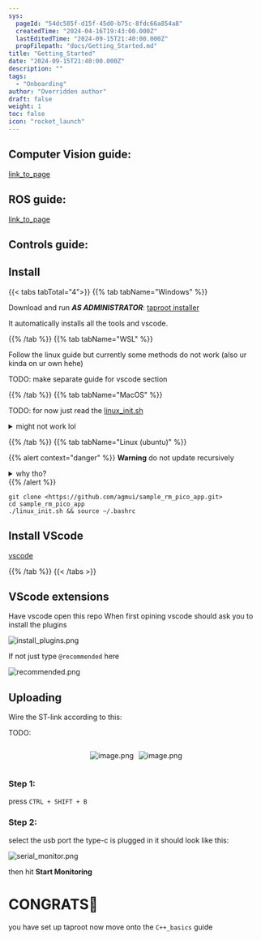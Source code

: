 ```yaml
---
sys:
  pageId: "54dc585f-d15f-45d0-b75c-8fdc66a854a8"
  createdTime: "2024-04-16T19:43:00.000Z"
  lastEditedTime: "2024-09-15T21:40:00.000Z"
  propFilepath: "docs/Getting_Started.md"
title: "Getting_Started"
date: "2024-09-15T21:40:00.000Z"
description: ""
tags:
  - "Onboarding"
author: "Overridden author"
draft: false
weight: 1
toc: false
icon: "rocket_launch"
---
```


## Computer Vision guide:

[link_to_page](86d45bc0-388b-4d26-8848-44f255f73d0e)

## ROS guide:

[link_to_page](3c76c1de-ec8f-46d6-8b0a-294005edc2d5)

## Controls guide:

## Install

{{< tabs tabTotal="4">}}
{{% tab tabName="Windows" %}}

Download and run _**AS ADMINISTRATOR**_: [taproot installer](https://github.com/Thornbots/TeachingFreshies/releases/tag/1.0)

It automatically installs all the tools and vscode.

{{% /tab %}}
{{% tab tabName="WSL" %}}

Follow the linux guide but currently some methods do not work (also ur kinda on ur own hehe)

TODO: make separate guide for vscode section

{{% /tab %}}
{{% tab tabName="MacOS" %}}

TODO: for now just read the [linux_init.sh](https://github.com/agmui/sample_rm_pico_app/blob/main/linux_init.sh)

<details>
<summary>might not work lol</summary>

`brew install libusb pkg-config`

Next install: [vscode](https://code.visualstudio.com/Download)

</details>

{{% /tab %}}
{{% tab tabName="Linux (ubuntu)" %}}

{{% alert context="danger" %}}
**Warning** do not update recursively
<details>
<summary>why tho?</summary>
There are some submodules that may go on for a while (like tinyusb) and I highly
recommend you don't need to get them.
If you want to see what submodules I update just look in `linux_init.sh`
</details>
{{% /alert %}}

```shell
git clone <https://github.com/agmui/sample_rm_pico_app.git>
cd sample_rm_pico_app
./linux_init.sh && source ~/.bashrc
```

## Install VScode

[vscode](https://code.visualstudio.com/Download)

{{% /tab %}}
{{< /tabs >}}

## VScode extensions

Have vscode open this repo
When first opining vscode should ask you to install the plugins

![install_plugins.png](https://prod-files-secure.s3.us-west-2.amazonaws.com/d518164a-d88e-44d1-a4ee-3adb3bd8bce0/89bd30f0-1825-4e77-867b-0a41ce370880/install_plugins.png?X-Amz-Algorithm=AWS4-HMAC-SHA256&X-Amz-Content-Sha256=UNSIGNED-PAYLOAD&X-Amz-Credential=ASIAZI2LB466VQA7GH5B%2F20250207%2Fus-west-2%2Fs3%2Faws4_request&X-Amz-Date=20250207T110145Z&X-Amz-Expires=3600&X-Amz-Security-Token=IQoJb3JpZ2luX2VjEFgaCXVzLXdlc3QtMiJHMEUCIQCZ5bY2IaTgbEHxsWj9FAvJW%2FPKi7JNf4uzJ0%2BVSw4stwIgW%2FG%2FLs77getYisb0Xp%2BOwUOF3XGzy90hkFrQwwPp%2BV8q%2FwMIcRAAGgw2Mzc0MjMxODM4MDUiDHB82yi%2B9aIaXNdjjCrcA9HU5kIfsTtMSHk%2F9NbYhL%2Fz9k18LY2HdS3dv765%2BtqjLf1wLy1efidfMJDxlTFqokEPv7mYA1eJ3IXFT7fWK913TlxX%2Fs6zPO3PnEdqpC%2BSi2zFTKRoa9OUka9lNUsjaai7vQGyIptBgOISLS%2F7w9wDOb4Z%2FJ5YhsiNSf93mBgcSaCudXHiWlAvPsBLs%2Fi04P438WMnswUiB7xHKCQT41Q9knZl%2BMD%2FLLxUbpSNMsfCTLf2PFC3MD72a%2F%2BNojnmBIcEkpyFSxS7rQ8YL13dZk%2B2kMcudkUSl8NhdndG5wUUzfP1VNJ487J4hekgd1DgcNaI8eT6dWtaNCeEuH718HreSSDXJI%2FLQWhZqc4iKyzuG081I9nCTgxHDjVV4ELHJyWNfdMEz1G7RsuY3ZC56SULFYwszBTjcq6UvztfKy0o9IzAa0hEVagltZBSIXF6h%2B3NQJS447Yo54v4sWavxPyoSEhSvslKsQ62Pe5945T506XEqgZ%2FX9z0k%2FI9APGVVmosMxdF9d1vI9kUzovTbHINj1%2Bfa2wJvr2mcuU4f54PN1Zv5lbYkfvqsk9pzqr0CzEAonfN%2Baf7ouagQMFF1nsGnnTPWgCxuzNxi6iOLsUEvQcJfLX90bB1pBhIMOb6lr0GOqUBJ2y8MCbrI7K01ry3aMjZFibTYwfHryhNdBYnUO%2FHQMBhbCTFrzvaYGfXgs2Ga3dJLcGk8C3AIFXDz9VqezKwu8gePxYilBxZWmUWF0oDT4xyzXB7FBmojj03AZsCwmfkIqfKZrVgnp68crg48b4IhJ4bdfNqjwqB6Yq%2B1w3Vntzn3QGs2f8HGbxPy1ROj%2BurdftbWLMcIsRZXmonnT%2Fc0WcgwMjb&X-Amz-Signature=94484b488d37d325a58b52c8753eb371bc6c741a937eb1063016adf2861ccb9f&X-Amz-SignedHeaders=host&x-id=GetObject)

If not just type `@recommended` here  

![recommended.png](https://prod-files-secure.s3.us-west-2.amazonaws.com/d518164a-d88e-44d1-a4ee-3adb3bd8bce0/61e661e9-5d85-4dfc-be0d-8d2097a5e793/recommended.png?X-Amz-Algorithm=AWS4-HMAC-SHA256&X-Amz-Content-Sha256=UNSIGNED-PAYLOAD&X-Amz-Credential=ASIAZI2LB466VQA7GH5B%2F20250207%2Fus-west-2%2Fs3%2Faws4_request&X-Amz-Date=20250207T110145Z&X-Amz-Expires=3600&X-Amz-Security-Token=IQoJb3JpZ2luX2VjEFgaCXVzLXdlc3QtMiJHMEUCIQCZ5bY2IaTgbEHxsWj9FAvJW%2FPKi7JNf4uzJ0%2BVSw4stwIgW%2FG%2FLs77getYisb0Xp%2BOwUOF3XGzy90hkFrQwwPp%2BV8q%2FwMIcRAAGgw2Mzc0MjMxODM4MDUiDHB82yi%2B9aIaXNdjjCrcA9HU5kIfsTtMSHk%2F9NbYhL%2Fz9k18LY2HdS3dv765%2BtqjLf1wLy1efidfMJDxlTFqokEPv7mYA1eJ3IXFT7fWK913TlxX%2Fs6zPO3PnEdqpC%2BSi2zFTKRoa9OUka9lNUsjaai7vQGyIptBgOISLS%2F7w9wDOb4Z%2FJ5YhsiNSf93mBgcSaCudXHiWlAvPsBLs%2Fi04P438WMnswUiB7xHKCQT41Q9knZl%2BMD%2FLLxUbpSNMsfCTLf2PFC3MD72a%2F%2BNojnmBIcEkpyFSxS7rQ8YL13dZk%2B2kMcudkUSl8NhdndG5wUUzfP1VNJ487J4hekgd1DgcNaI8eT6dWtaNCeEuH718HreSSDXJI%2FLQWhZqc4iKyzuG081I9nCTgxHDjVV4ELHJyWNfdMEz1G7RsuY3ZC56SULFYwszBTjcq6UvztfKy0o9IzAa0hEVagltZBSIXF6h%2B3NQJS447Yo54v4sWavxPyoSEhSvslKsQ62Pe5945T506XEqgZ%2FX9z0k%2FI9APGVVmosMxdF9d1vI9kUzovTbHINj1%2Bfa2wJvr2mcuU4f54PN1Zv5lbYkfvqsk9pzqr0CzEAonfN%2Baf7ouagQMFF1nsGnnTPWgCxuzNxi6iOLsUEvQcJfLX90bB1pBhIMOb6lr0GOqUBJ2y8MCbrI7K01ry3aMjZFibTYwfHryhNdBYnUO%2FHQMBhbCTFrzvaYGfXgs2Ga3dJLcGk8C3AIFXDz9VqezKwu8gePxYilBxZWmUWF0oDT4xyzXB7FBmojj03AZsCwmfkIqfKZrVgnp68crg48b4IhJ4bdfNqjwqB6Yq%2B1w3Vntzn3QGs2f8HGbxPy1ROj%2BurdftbWLMcIsRZXmonnT%2Fc0WcgwMjb&X-Amz-Signature=e6893b1cd6b62fa377482e29130b6a7396206b9895cb546651cd5ada101b9fc5&X-Amz-SignedHeaders=host&x-id=GetObject)

## Uploading

Wire the ST-link according to this:

TODO:

<div style="display: flex;flex-direction: row; column-gap:10px; max-width: 630px;justify-content: center;">
<div>

![image.png](https://prod-files-secure.s3.us-west-2.amazonaws.com/d518164a-d88e-44d1-a4ee-3adb3bd8bce0/210ecb78-1116-4d7b-b9b7-2292f66fa2c2/image.png?X-Amz-Algorithm=AWS4-HMAC-SHA256&X-Amz-Content-Sha256=UNSIGNED-PAYLOAD&X-Amz-Credential=ASIAZI2LB466Q46NAZQ7%2F20250207%2Fus-west-2%2Fs3%2Faws4_request&X-Amz-Date=20250207T110148Z&X-Amz-Expires=3600&X-Amz-Security-Token=IQoJb3JpZ2luX2VjEFgaCXVzLXdlc3QtMiJHMEUCIQDBOwKe%2FJSaksGqWLBnyg6Zm8i7y%2F%2Fddh2RhwlPxazm3AIgN2LQ21R1HYJ8NfoISOats7pAmuRT3Cky2t82ExK8ROQq%2FwMIcRAAGgw2Mzc0MjMxODM4MDUiDDoqFVrvVgWCGaAGSircA6PQgnnUgG%2BaIhKE4aVRmrbRDjfy4BzZnFJ970Je%2BXpSPwvUFPbMs7ftnp2f8IPg8OLbnxecwEoSEF%2BdUYnnlw3v8icrZvAjNtx5CmHCXWoau7%2FvStpwp1S1yw%2BvRsAWWkd4l%2BCfmIVVyNGFyfoTfkAHskif1PDu6gW46IyzCMeci3kYGYEFdkdJZdpO0dqUfxBPYKcI%2BikQCJ3BTo5xE%2BtsvSTTogNqwpxkJKmmf6IVhLTRw%2FXg5uSBVakqCOTEK9UUg2AVx%2BGJIGnDiR2O29ds7daiPNMRLcZqPWoWpFlnUBz25RGOPMdCIzINLc4kHxP4v7EFdgKbVWNAAHu4HOhoRfDleqQu8FLQ%2B9GQ%2BpxnXg4ZIUX92wQNJMqt4VDHrpS%2FxGCS7RoKFO9bwi0R1rfIhlGkTDwaLYdNw7ttJvNMiHVEa0meyaWdubf%2BTNO6lh3Y%2Bq96N%2BqaN9O97BueS0oWZ3NKHFBA2nK8OD69t00YaWWT1GF6cKlUk8nEVQTLUUeYzTYCr0IQFjUOqS7jkkGTQP0eu%2FBLaTx%2BNW8X%2FLxOHtjxOvU1CUZRh8Jg6WPQguh%2BeR947M3scAOg5w4%2FEL6WeTOVKv5GdoxndexE0IE87vjpMWfP5%2B3iy2rGMIX8lr0GOqUBM7POVcOdDsxF%2BCPabX8yYVJ29FZH9D25xmL1xsyBU97yzZQmCDjDwpyWJMggOgmu6W5eW80C7kZvqJ0jPZD9NvEGod22qLzUbtWnO7JCr3pEOf5PN0CWvAHdmry8IMsWNnxGX6B3yAEO8pRRlHfWbEh%2FSdBgEEdtm4XARp82YrksEoi7WleEPfHItpAorwiQH0%2FUcNZgo7L3gKbkaKOR60j5PzFU&X-Amz-Signature=59c8eb402c1d17b13435d4239e71f3761106f501497f89a5e8b1e62f5f15cedd&X-Amz-SignedHeaders=host&x-id=GetObject)

</div>
<div>

![image.png](https://prod-files-secure.s3.us-west-2.amazonaws.com/d518164a-d88e-44d1-a4ee-3adb3bd8bce0/33a0fd0f-8ca6-4a86-8e09-26e95ded1fff/image.png?X-Amz-Algorithm=AWS4-HMAC-SHA256&X-Amz-Content-Sha256=UNSIGNED-PAYLOAD&X-Amz-Credential=ASIAZI2LB466Y6XNVZX6%2F20250207%2Fus-west-2%2Fs3%2Faws4_request&X-Amz-Date=20250207T110148Z&X-Amz-Expires=3600&X-Amz-Security-Token=IQoJb3JpZ2luX2VjEFgaCXVzLXdlc3QtMiJIMEYCIQDbswt4VuAIKemDaRXo7ItwEFSxMQ1ImaJUa3aO%2Bz8FTQIhAI13bXMAwj1u2ryGcT%2F9cDN4T2LXsJj42OH7V9rEKZjMKv8DCHEQABoMNjM3NDIzMTgzODA1IgwgNxAxNW3hqJWEoQoq3APfbe1w8VXPGgQrBmv4j2Qp3TTDRJnKMq0qxmMgLUBx%2FTY1BB11f%2FR92exNHNJNSFRqm61kj4VlquwEJqBexsHSgn0NR3YoKCGjZF9DtcBL9JHwpzjrEZyL3BxMx4FXGfV3ZAID%2BfnCie0Y2N%2Fj5yiDbdJjq%2BmsUJ3o9SEgoB0D9b%2BYq3FZW6TOB%2Fs%2BBfH2GaW59EkkJtb5zrGSmIlIN6mEoAzEpbrfexslwAqRrW0HAsz5lqAbAdxxLixqoacmeUk9AIbpgcebmNhv1t6pykKKPXvy3GuxcdmLvqrzVCl2kd3Miw14UrR7Nk2QZHQN4QEG3BvLfxyVyRfsPnlV%2FVV8wAXJ80O%2Bt%2FJI90UhASInQM2xIYfe3pOzf3telh9WEL5X6PqeIE9KPSueZgw1ysdlcvg%2BhgZR7yXo7vsAyp07kFx35Se33fnXKYbFTPMn3ybp9udgTxRBnDhF3%2BKvB%2FLcNhgK4ZyKHw1E1Dejx0LiCamVGKE%2BROYLS6zxkiQzZ6OOhT5NX3vUqCIYrHIxhDdvqgXTijPKhmYgBFwPFUVNYrM0sUfI3dGBjwOFclfvm1mwem3YQfGdTjAwk%2FocUN9AALiF%2B11zZujTAULbE%2BsvQ8i%2BijF%2BgjoGrV1SpDDB%2B5a9BjqkATvGgpKYg2SoVBpNbeM1uiurl1LPJvguDbdOBQ8V5zeismnv3S%2BKZ16aM%2BMmcYUg5Fch1ri%2FVjtBHpmKCY3sKLm8t4P4Fw3VLhl03xVii4NLQqygZumyv6LcQE1xCLY6KwiGZU5STk1CHa%2Fy7rBSh3Yh3aMH3HTqKL68Z3lPM%2BHHEc1IUP4IChcX8WKQ2frLH%2FhkFYWDpWhkqEWATF1u6a5Fx20S&X-Amz-Signature=42d7a80f18798a928a76711ff19dd590ec423df17709b914eb4cdf50fdfbc34c&X-Amz-SignedHeaders=host&x-id=GetObject)

</div>
</div>

### Step 1:

press `CTRL + SHIFT + B`

### Step 2:

select the usb port the type-c is plugged in it should look like this:

![serial_monitor.png](https://prod-files-secure.s3.us-west-2.amazonaws.com/d518164a-d88e-44d1-a4ee-3adb3bd8bce0/f03f4774-05d4-4393-b6a0-d5efb6d315ab/serial_monitor.png?X-Amz-Algorithm=AWS4-HMAC-SHA256&X-Amz-Content-Sha256=UNSIGNED-PAYLOAD&X-Amz-Credential=ASIAZI2LB466VQA7GH5B%2F20250207%2Fus-west-2%2Fs3%2Faws4_request&X-Amz-Date=20250207T110145Z&X-Amz-Expires=3600&X-Amz-Security-Token=IQoJb3JpZ2luX2VjEFgaCXVzLXdlc3QtMiJHMEUCIQCZ5bY2IaTgbEHxsWj9FAvJW%2FPKi7JNf4uzJ0%2BVSw4stwIgW%2FG%2FLs77getYisb0Xp%2BOwUOF3XGzy90hkFrQwwPp%2BV8q%2FwMIcRAAGgw2Mzc0MjMxODM4MDUiDHB82yi%2B9aIaXNdjjCrcA9HU5kIfsTtMSHk%2F9NbYhL%2Fz9k18LY2HdS3dv765%2BtqjLf1wLy1efidfMJDxlTFqokEPv7mYA1eJ3IXFT7fWK913TlxX%2Fs6zPO3PnEdqpC%2BSi2zFTKRoa9OUka9lNUsjaai7vQGyIptBgOISLS%2F7w9wDOb4Z%2FJ5YhsiNSf93mBgcSaCudXHiWlAvPsBLs%2Fi04P438WMnswUiB7xHKCQT41Q9knZl%2BMD%2FLLxUbpSNMsfCTLf2PFC3MD72a%2F%2BNojnmBIcEkpyFSxS7rQ8YL13dZk%2B2kMcudkUSl8NhdndG5wUUzfP1VNJ487J4hekgd1DgcNaI8eT6dWtaNCeEuH718HreSSDXJI%2FLQWhZqc4iKyzuG081I9nCTgxHDjVV4ELHJyWNfdMEz1G7RsuY3ZC56SULFYwszBTjcq6UvztfKy0o9IzAa0hEVagltZBSIXF6h%2B3NQJS447Yo54v4sWavxPyoSEhSvslKsQ62Pe5945T506XEqgZ%2FX9z0k%2FI9APGVVmosMxdF9d1vI9kUzovTbHINj1%2Bfa2wJvr2mcuU4f54PN1Zv5lbYkfvqsk9pzqr0CzEAonfN%2Baf7ouagQMFF1nsGnnTPWgCxuzNxi6iOLsUEvQcJfLX90bB1pBhIMOb6lr0GOqUBJ2y8MCbrI7K01ry3aMjZFibTYwfHryhNdBYnUO%2FHQMBhbCTFrzvaYGfXgs2Ga3dJLcGk8C3AIFXDz9VqezKwu8gePxYilBxZWmUWF0oDT4xyzXB7FBmojj03AZsCwmfkIqfKZrVgnp68crg48b4IhJ4bdfNqjwqB6Yq%2B1w3Vntzn3QGs2f8HGbxPy1ROj%2BurdftbWLMcIsRZXmonnT%2Fc0WcgwMjb&X-Amz-Signature=d79f176caefd150fe273d6bd3f4d1411c1eff8d386f2bfe11471f11a14278a2a&X-Amz-SignedHeaders=host&x-id=GetObject)

then hit **Start Monitoring**

# CONGRATS🎉

you have set up taproot now move onto the `C++_basics` guide
